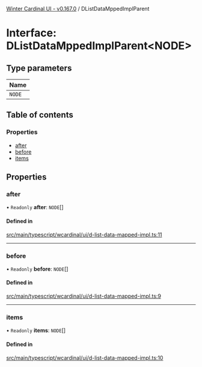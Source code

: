 [Winter Cardinal UI - v0.167.0](../index.md) / DListDataMppedImplParent

# Interface: DListDataMppedImplParent<NODE\>

## Type parameters

| Name |
| :------ |
| `NODE` |

## Table of contents

### Properties

- [after](DListDataMppedImplParent.md#after)
- [before](DListDataMppedImplParent.md#before)
- [items](DListDataMppedImplParent.md#items)

## Properties

### after

• `Readonly` **after**: `NODE`[]

#### Defined in

[src/main/typescript/wcardinal/ui/d-list-data-mapped-impl.ts:11](https://github.com/winter-cardinal/winter-cardinal-ui/blob/v0.167.0/src/main/typescript/wcardinal/ui/d-list-data-mapped-impl.ts#L11)

___

### before

• `Readonly` **before**: `NODE`[]

#### Defined in

[src/main/typescript/wcardinal/ui/d-list-data-mapped-impl.ts:9](https://github.com/winter-cardinal/winter-cardinal-ui/blob/v0.167.0/src/main/typescript/wcardinal/ui/d-list-data-mapped-impl.ts#L9)

___

### items

• `Readonly` **items**: `NODE`[]

#### Defined in

[src/main/typescript/wcardinal/ui/d-list-data-mapped-impl.ts:10](https://github.com/winter-cardinal/winter-cardinal-ui/blob/v0.167.0/src/main/typescript/wcardinal/ui/d-list-data-mapped-impl.ts#L10)
